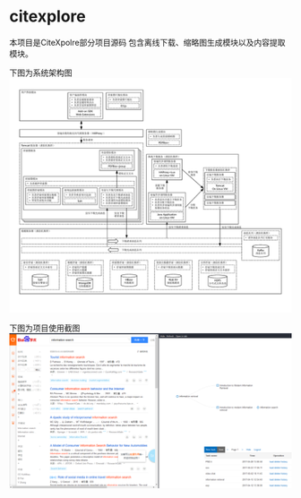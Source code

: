 # citexplore
本项目是CiteXpolre部分项目源码
包含离线下载、缩略图生成模块以及内容提取模块。

下图为系统架构图
![Image text](https://github.com/zhusichuang/backup/blob/035c810de024af83838c623d2440d61a68379cc1/citexpolre%E7%B3%BB%E7%BB%9F%E5%9B%BE/%E7%B3%BB%E7%BB%9F%E6%9E%B6%E6%9E%84%E5%9B%BE.jpg)

下图为项目使用截图
![Image text](https://github.com/zhusichuang/backup/blob/master/citexpolre%E7%B3%BB%E7%BB%9F%E5%9B%BE/citexplore%E4%B8%BB%E7%95%8C%E9%9D%A2%E6%88%AA%E5%9B%BE.png)

